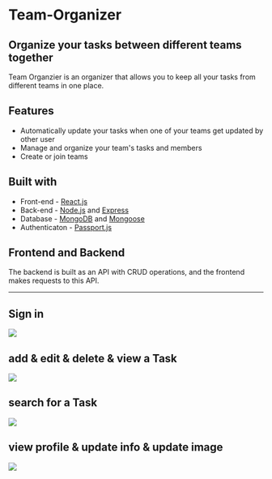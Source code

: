 # Team-Organizer


## Organize your tasks between different teams together

Team Organzier is an organizer that allows you to keep all your tasks from different teams in one place. 

## Features
- Automatically update your tasks when one of your teams get updated by other user
- Manage and organize your team's tasks and members
- Create or join teams

## Built with
- Front-end - [React.js](https://reactjs.org/)
- Back-end - [Node.js](https://nodejs.org/en/) and [Express](http://expressjs.com/)
- Database - [MongoDB](https://www.mongodb.com/) and [Mongoose](https://mongoosejs.com/)
- Authenticaton - [Passport.js](http://www.passportjs.org/)

## Frontend and Backend
The backend is built as an API with CRUD operations, and the frontend makes requests to this API.

-----------------------------------------------------------------------------------------------------

## Sign in
![](screenshots/1.png)

## add & edit & delete & view a Task
![](screenshots/2.png)
## search for a Task
![](screenshots/3.png)
## view profile & update info & update image
![](screenshots/4.png)
